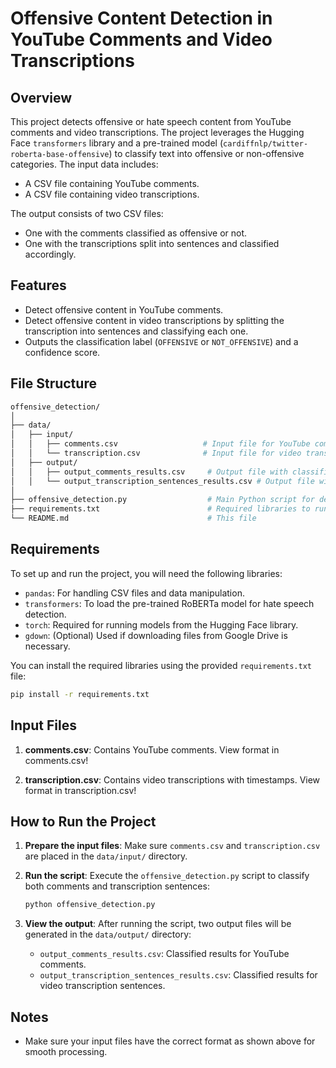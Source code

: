# Offensive Content Detection in YouTube Comments and Video Transcriptions

## Overview

This project detects offensive or hate speech content from YouTube comments and video transcriptions. The project leverages the Hugging Face `transformers` library and a pre-trained model (`cardiffnlp/twitter-roberta-base-offensive`) to classify text into offensive or non-offensive categories. The input data includes:
- A CSV file containing YouTube comments.
- A CSV file containing video transcriptions.

The output consists of two CSV files:
- One with the comments classified as offensive or not.
- One with the transcriptions split into sentences and classified accordingly.

## Features

- Detect offensive content in YouTube comments.
- Detect offensive content in video transcriptions by splitting the transcription into sentences and classifying each one.
- Outputs the classification label (`OFFENSIVE` or `NOT_OFFENSIVE`) and a confidence score.

## File Structure

```bash
offensive_detection/
│
├── data/
│   ├── input/
│   │   ├── comments.csv                   # Input file for YouTube comments
│   │   └── transcription.csv              # Input file for video transcription
│   ├── output/
│   │   ├── output_comments_results.csv     # Output file with classified comments
│   │   └── output_transcription_sentences_results.csv # Output file with classified transcription sentences
│
├── offensive_detection.py                  # Main Python script for detection
├── requirements.txt                        # Required libraries to run the project
└── README.md                               # This file
```

## Requirements

To set up and run the project, you will need the following libraries:

- `pandas`: For handling CSV files and data manipulation.
- `transformers`: To load the pre-trained RoBERTa model for hate speech detection.
- `torch`: Required for running models from the Hugging Face library.
- `gdown`: (Optional) Used if downloading files from Google Drive is necessary.

You can install the required libraries using the provided `requirements.txt` file:

```bash
pip install -r requirements.txt
```

## Input Files

1. **comments.csv**: Contains YouTube comments. View format in comments.csv!

2. **transcription.csv**: Contains video transcriptions with timestamps. View format in transcription.csv!

## How to Run the Project

1. **Prepare the input files**: Make sure `comments.csv` and `transcription.csv` are placed in the `data/input/` directory.
   
2. **Run the script**:
   Execute the `offensive_detection.py` script to classify both comments and transcription sentences:
   
   ```bash
   python offensive_detection.py
   ```

3. **View the output**: After running the script, two output files will be generated in the `data/output/` directory:
   - `output_comments_results.csv`: Classified results for YouTube comments.
   - `output_transcription_sentences_results.csv`: Classified results for video transcription sentences.

## Notes

- Make sure your input files have the correct format as shown above for smooth processing.

